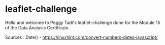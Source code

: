# leaflet-challenge

Hello and welcome to Peggy Tadi's leaflet-challenge done for the Module 15 of the Data Analysis Certificate.

Sources : 
Date() - https://linuxhint.com/convert-numbers-dates-javascript/